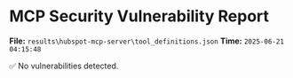 # MCP Security Vulnerability Report
**File:** `results\hubspot-mcp-server\tool_definitions.json`
**Time:** `2025-06-21 04:15:48`

✅ No vulnerabilities detected.